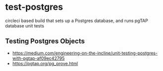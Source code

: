 # test-postgres
circleci based build that sets up a Postgres database, and runs pgTAP database unit tests

## Testing Postgres Objects
- https://medium.com/engineering-on-the-incline/unit-testing-postgres-with-pgtap-af09ec42795
- https://pgtap.org/pg_prove.html
